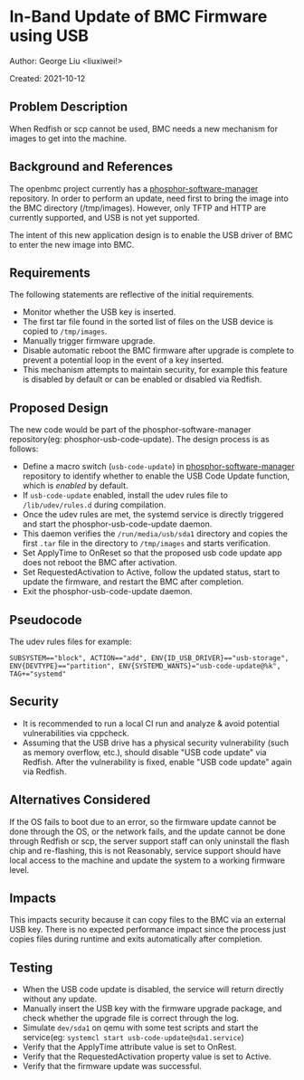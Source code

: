 # In-Band Update of BMC Firmware using USB

Author: George Liu <liuxiwei!>

Created: 2021-10-12

## Problem Description

When Redfish or scp cannot be used, BMC needs a new mechanism for images to get
into the machine.

## Background and References

The openbmc project currently has a [phosphor-software-manager][1] repository.
In order to perform an update, need first to bring the image into the BMC
directory (/tmp/images). However, only TFTP and HTTP are currently supported,
and USB is not yet supported.

The intent of this new application design is to enable the USB driver of BMC to
enter the new image into BMC.

## Requirements

The following statements are reflective of the initial requirements.

- Monitor whether the USB key is inserted.
- The first tar file found in the sorted list of files on the USB device is
  copied to `/tmp/images`.
- Manually trigger firmware upgrade.
- Disable automatic reboot the BMC firmware after upgrade is complete to prevent
  a potential loop in the event of a key inserted.
- This mechanism attempts to maintain security, for example this feature is
  disabled by default or can be enabled or disabled via Redfish.

## Proposed Design

The new code would be part of the phosphor-software-manager repository(eg:
phosphor-usb-code-update). The design process is as follows:

- Define a macro switch (`usb-code-update`) in [phosphor-software-manager][1]
  repository to identify whether to enable the USB Code Update function, which
  is _enabled_ by default.
- If `usb-code-update` enabled, install the udev rules file to
  `/lib/udev/rules.d` during compilation.
- Once the udev rules are met, the systemd service is directly triggered and
  start the phosphor-usb-code-update daemon.
- This daemon verifies the `/run/media/usb/sda1` directory and copies the first
  `.tar` file in the directory to `/tmp/images` and starts verification.
- Set ApplyTime to OnReset so that the proposed usb code update app does not
  reboot the BMC after activation.
- Set RequestedActivation to Active, follow the updated status, start to update
  the firmware, and restart the BMC after completion.
- Exit the phosphor-usb-code-update daemon.

## Pseudocode

The udev rules files for example:

```udev
SUBSYSTEM=="block", ACTION=="add", ENV{ID_USB_DRIVER}=="usb-storage", ENV{DEVTYPE}=="partition", ENV{SYSTEMD_WANTS}="usb-code-update@%k", TAG+="systemd"
```

## Security

- It is recommended to run a local CI run and analyze & avoid potential
  vulnerabilities via cppcheck.
- Assuming that the USB drive has a physical security vulnerability (such as
  memory overflow, etc.), should disable "USB code update" via Redfish. After
  the vulnerability is fixed, enable "USB code update" again via Redfish.

## Alternatives Considered

If the OS fails to boot due to an error, so the firmware update cannot be done
through the OS, or the network fails, and the update cannot be done through
Redfish or scp, the server support staff can only uninstall the flash chip and
re-flashing, this is not Reasonably, service support should have local access to
the machine and update the system to a working firmware level.

## Impacts

This impacts security because it can copy files to the BMC via an external USB
key. There is no expected performance impact since the process just copies files
during runtime and exits automatically after completion.

## Testing

- When the USB code update is disabled, the service will return directly without
  any update.
- Manually insert the USB key with the firmware upgrade package, and check
  whether the upgrade file is correct through the log.
- Simulate `dev/sda1` on qemu with some test scripts and start the service(eg:
  `systemcl start usb-code-update@sda1.service`)
- Verify that the ApplyTime attribute value is set to OnRest.
- Verify that the RequestedActivation property value is set to Active.
- Verify that the firmware update was successful.

[1]: https://github.com/openbmc/phosphor-bmc-code-mgmt
